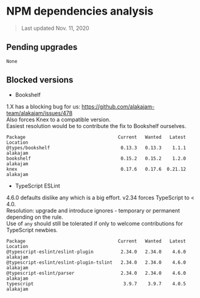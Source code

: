 # NPM dependencies analysis

> Last updated Nov. 11, 2020

## Pending upgrades

```
None
```

## Blocked versions

* Bookshelf

1.X has a blocking bug for us: https://github.com/alakajam-team/alakajam/issues/478  
Also forces Knex to a compatible version.  
Easiest resolution would be to contribute the fix to Bookshelf ourselves.  

```
Package                                  Current   Wanted   Latest  Location
@types/bookshelf                          0.13.3   0.13.3    1.1.1  alakajam
bookshelf                                 0.15.2   0.15.2    1.2.0  alakajam
knex                                      0.17.6   0.17.6  0.21.12  alakajam
```

* TypeScript ESLint

4.6.0 defaults dislike any which is a big effort. v2.34 forces TypeScript to < 4.0.  
Resolution: upgrade and introduce ignores - temporary or permanent depending on the rule.  
Use of `any` should still be tolerated if only to welcome contributions for TypeScript newbies.  

```
Package                                  Current   Wanted   Latest  Location
@typescript-eslint/eslint-plugin          2.34.0   2.34.0    4.6.0  alakajam
@typescript-eslint/eslint-plugin-tslint   2.34.0   2.34.0    4.6.0  alakajam
@typescript-eslint/parser                 2.34.0   2.34.0    4.6.0  alakajam
typescript                                 3.9.7    3.9.7    4.0.5  alakajam
```
